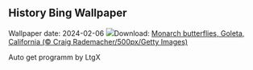 ## History Bing Wallpaper
Wallpaper date: 2024-02-06
![](https://www.bing.com/th?id=OHR.WesternMonarchs_EN-CA8984177502_UHD.jpg&w=1000)Download: [Monarch butterflies, Goleta, California (© Craig Rademacher/500px/Getty Images)](https://www.bing.com/th?id=OHR.WesternMonarchs_EN-CA8984177502_UHD.jpg)

Auto get programm by LtgX
